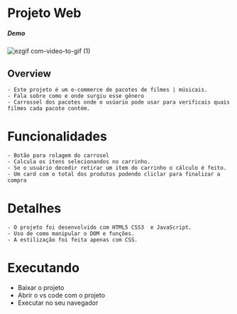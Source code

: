 # Projeto Web
##### Demo
![ezgif com-video-to-gif (1)](https://github.com/Penedok/e-commerce-musical/assets/101909876/9284a2e5-9cea-47c5-835c-9de53265cbec)


## Overview
    - Este projeto é um e-commerce de pacotes de filmes | músicais.
    - Fala sobre como e onde surgiu esse gênero 
    - Carrossel dos pacotes onde o usúario pode usar para verificais quais filmes cada pacote contém.

# Funcionalidades 
    - Botão para rolagem do carrosel 
    - Calcula os itens selecionandos no carrinho. 
    - Se o usuário decedir retirar um item do carrinho o cálculo é feito.
    - Um card com o total dos produtos podendo cliclar para finalizar a compra
    
# Detalhes 
    - O projeto foi desenvolvido com HTML5 CSS3  e JavaScript.
    - Uso de como manipular o DOM e funções.
    - A estilização foi feita apenas com CSS.
    

# Executando 
 - Baixar o projeto
 - Abrir o vs code com o projeto
 - Executar no seu navegador

